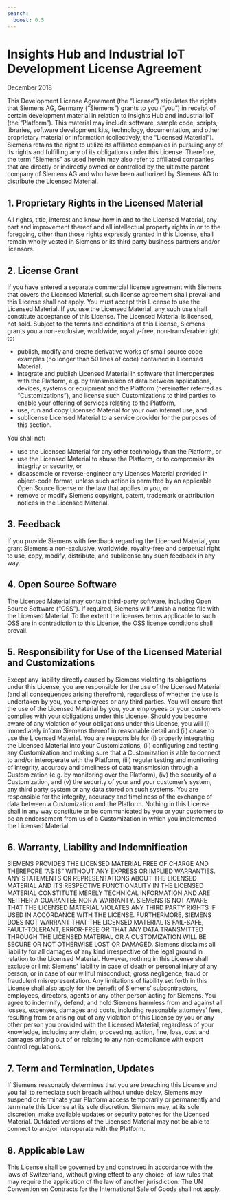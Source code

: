 ```yaml
---
search:
  boost: 0.5  
---
```


<!-- @format -->

# Insights Hub and Industrial IoT Development License Agreement

December 2018

This Development License Agreement (the “License”) stipulates the rights that Siemens AG, Germany (“Siemens”) grants to you (“you”) in receipt of certain development material in relation to Insights Hub and Industrial IoT (the “Platform”).
This material may include software, sample code, scripts, libraries, software development kits, technology, documentation, and other proprietary material or information (collectively, the “Licensed Material”).
Siemens retains the right to utilize its affiliated companies in pursuing any of its rights and fulfilling any of its obligations under this License.
Therefore, the term “Siemens” as used herein may also refer to affiliated companies that are directly or indirectly owned or controlled by the ultimate parent company of Siemens AG and who have been authorized by Siemens AG to distribute the Licensed Material.

## 1. Proprietary Rights in the Licensed Material

All rights, title, interest and know-how in and to the Licensed Material, any part and improvement thereof and all intellectual property rights in or to the foregoing, other than those rights expressly granted in this License, shall remain wholly vested in Siemens or its third party business partners and/or licensors.

## 2. License Grant

If you have entered a separate commercial license agreement with Siemens that covers the Licensed Material, such license agreement shall prevail and this License shall not apply.
You must accept this License to use the Licensed Material. If you use the Licensed Material, any such use shall constitute acceptance of this License. The Licensed Material is licensed, not sold.
Subject to the terms and conditions of this License, Siemens grants you a non-exclusive, worldwide, royalty-free, non-transferable right to:

* publish, modify and create derivative works of small source code examples (no longer than 50 lines of code) contained in Licensed Material,
* integrate and publish Licensed Material in software that interoperates with the Platform, e.g. by transmission of data between applications, devices, systems or equipment and the Platform (hereinafter referred as “Customizations”), and license such Customizations to third parties to enable your offering of services relating to the Platform,
* use, run and copy Licensed Material for your own internal use, and
* sublicense Licensed Material to a service provider for the purposes of this section.

You shall not:

* use the Licensed Material for any other technology than the Platform, or
* use the Licensed Material to abuse the Platform, or to compromise its integrity or security, or
* disassemble or reverse-engineer any Licenses Material provided in object-code format, unless such action is permitted by an applicable Open Source license or the law that applies to you, or
* remove or modify Siemens copyright, patent, trademark or attribution notices in the Licensed Material.

## 3. Feedback

If you provide Siemens with feedback regarding the Licensed Material, you grant Siemens a non-exclusive, worldwide, royalty-free and perpetual right to use, copy, modify, distribute, and sublicense any such feedback in any way.

## 4. Open Source Software

The Licensed Material may contain third-party software, including Open Source Software (“OSS”). If required, Siemens will furnish a notice file with the Licensed Material. To the extent the licenses terms applicable to such OSS are in contradiction to this License, the OSS license conditions shall prevail.

## 5. Responsibility for Use of the Licensed Material and Customizations

Except any liability directly caused by Siemens violating its obligations under this License, you are responsible for the use of the Licensed Material (and all consequences arising therefrom), regardless of whether the use is undertaken by you, your employees or any third parties.
You will ensure that the use of the Licensed Material by you, your employees or your customers complies with your obligations under this License.
Should you become aware of any violation of your obligations under this License, you will (i) immediately inform Siemens thereof in reasonable detail and (ii) cease to use the Licensed Material.
You are responsible for (i) properly integrating the Licensed Material into your Customizations, (ii) configuring and testing any Customization and making sure that a Customization is able to connect to and/or interoperate with the Platform, (iii) regular testing and monitoring of integrity,
accuracy and timeliness of data transmission through a Customization (e.g. by monitoring over the Platform), (iv) the security of a Customization, and (v) the security of your and your customer’s system, any third party system or any data stored on such systems.
You are responsible for the integrity, accuracy and timeliness of the exchange of data between a Customization and the Platform. Nothing in this License shall in any way constitute or be communicated by you or your customers to be an endorsement from us of a Customization in which you implemented the Licensed Material.

## 6. Warranty, Liability and Indemnification

SIEMENS PROVIDES THE LICENSED MATERIAL FREE OF CHARGE AND THEREFORE “AS IS” WITHOUT ANY EXPRESS OR IMPLIED WARRANTIES. ANY STATEMENTS OR REPRESENTATIONS ABOUT THE LICENSED MATERIAL AND ITS RESPECTIVE FUNCTIONALITY IN THE LICENSED MATERIAL CONSTITUTE MERELY TECHNICAL INFORMATION AND ARE NEITHER A GUARANTEE NOR A WARRANTY.
SIEMENS IS NOT AWARE THAT THE LICENSED MATERIAL VIOLATES ANY THIRD PARTY RIGHTS IF USED IN ACCORDANCE WITH THE LICENSE. FURTHERMORE, SIEMENS DOES NOT WARRANT THAT THE LICENSED MATERIAL IS FAIL-SAFE, FAULT-TOLERANT, ERROR-FREE OR THAT ANY DATA TRANSMITTED THROUGH THE LICENSED MATERIAL OR A CUSTOMIZATION WILL BE SECURE OR NOT OTHERWISE LOST OR DAMAGED.
Siemens disclaims all liability for all damages of any kind irrespective of the legal ground in relation to the Licensed Material. However, nothing in this License shall exclude or limit Siemens’ liability in case of death or personal injury of any person, or in case of our willful misconduct, gross negligence, fraud or fraudulent misrepresentation.
Any limitations of liability set forth in this License shall also apply for the benefit of Siemens’ subcontractors, employees, directors, agents or any other person acting for Siemens.
You agree to indemnify, defend, and hold Siemens harmless from and against all losses, expenses, damages and costs, including reasonable attorneys’ fees, resulting from or arising out of any violation of this License by you or any other person you provided with the Licensed Material,
regardless of your knowledge, including any claim, proceeding, action, fine, loss, cost and damages arising out of or relating to any non-compliance with export control regulations.

## 7. Term and Termination, Updates

If Siemens reasonably determines that you are breaching this License and you fail to remediate such breach without undue delay, Siemens may suspend or terminate your Platform access temporarily or permanently and terminate this License at its sole discretion.
Siemens may, at its sole discretion, make available updates or security patches for the Licensed Material. Outdated versions of the Licensed Material may not be able to connect to and/or interoperate with the Platform.

## 8. Applicable Law

This License shall be governed by and construed in accordance with the laws of Switzerland, without giving effect to any choice-of-law rules that may require the application of the law of another jurisdiction. The UN Convention on Contracts for the International Sale of Goods shall not apply.
